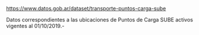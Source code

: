 https://www.datos.gob.ar/dataset/transporte-puntos-carga-sube

Datos correspondientes a las ubicaciones de Puntos de Carga SUBE activos vigentes al 01/10/2019.-